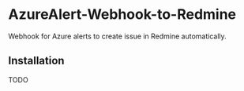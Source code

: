 # AzureAlert-Webhook-to-Redmine
Webhook for Azure alerts to create issue in Redmine automatically.

## Installation
TODO

